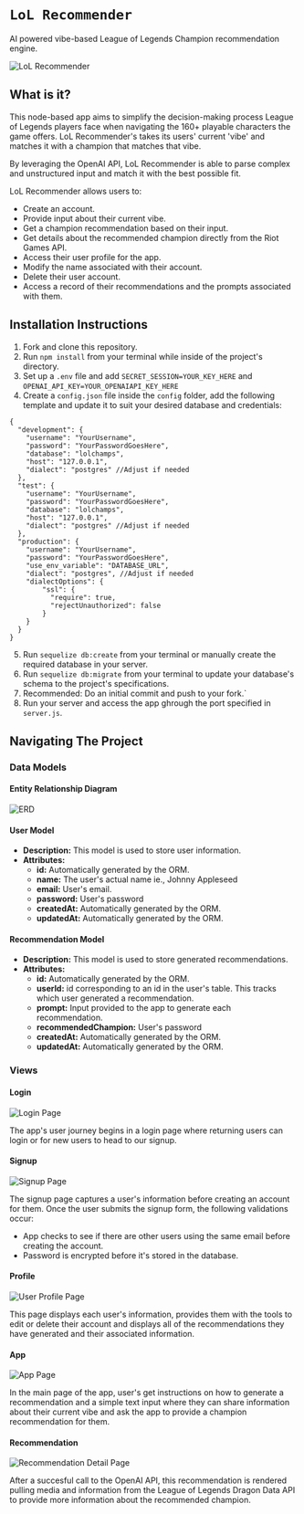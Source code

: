 # `LoL Recommender`
AI powered vibe-based League of Legends Champion recommendation engine.

![LoL Recommender](https://github.com/soyrvelez/lol-champ-recommender/blob/main/resources/lolrecommender.png?sanitize=true)

## What is it?

This node-based app aims to simplify the decision-making process League of Legends players face when navigating the 160+ playable characters the game offers. LoL Recommender's takes its users' current 'vibe' and matches it with a champion that matches that vibe.

By leveraging the OpenAI API, LoL Recommender is able to parse complex and unstructured input and match it with the best possible fit.

LoL Recommender allows users to:
* Create an account.
* Provide input about their current vibe.
* Get a champion recommendation based on their input.
* Get details about the recommended champion directly from the Riot Games API.
* Access their user profile for the app.
* Modify the name associated with their account.
* Delete their user account.
* Access a record of their recommendations and the prompts associated with them.


## Installation Instructions
1. Fork and clone this repository.
2. Run `npm install` from your terminal while inside of the project's directory.
3. Set up a `.env` file and add `SECRET_SESSION=YOUR_KEY_HERE` and `OPENAI_API_KEY=YOUR_OPENAIAPI_KEY_HERE`
4. Create a `config.json` file inside the `config` folder, add the following template and update it to suit your desired database and credentials:
```
{
  "development": {
    "username": "YourUsername",
    "password": "YourPasswordGoesHere",
    "database": "lolchamps",
    "host": "127.0.0.1",
    "dialect": "postgres" //Adjust if needed
  },
  "test": {
    "username": "YourUsername",
    "password": "YourPasswordGoesHere",
    "database": "lolchamps",
    "host": "127.0.0.1",
    "dialect": "postgres" //Adjust if needed
  },
  "production": {
    "username": "YourUsername",
    "password": "YourPasswordGoesHere",
    "use_env_variable": "DATABASE_URL",
    "dialect": "postgres", //Adjust if needed
    "dialectOptions": {
        "ssl": {
          "require": true,
          "rejectUnauthorized": false
        }
    }
  }
}
```
5. Run `sequelize db:create` from your terminal or manually create the required database in your server.
6. Run `sequelize db:migrate` from your terminal to update your database's schema to the project's specifications.
7. Recommended: Do an initial commit and push to your fork.`
8. Run your server and access the app ghrough the port specified in `server.js`.

## Navigating The Project
### Data Models
#### Entity Relationship Diagram
![ERD](https://github.com/soyrvelez/lol-champ-recommender/blob/main/resources/lol-recommender-erd.png?sanitize=true)

#### User Model
- **Description:** This model is used to store user information.
- **Attributes:**
  - **id:** Automatically generated by the ORM.
  - **name:** The user's actual name ie., Johnny Appleseed
  - **email:** User's email.
  - **password:** User's password
  - **createdAt:** Automatically generated by the ORM.
  - **updatedAt:** Automatically generated by the ORM.

#### Recommendation Model
- **Description:** This model is used to store generated recommendations.
- **Attributes:**
  - **id:** Automatically generated by the ORM.
  - **userId:** id corresponding to an id in the user's table. This tracks which user generated a recommendation.
  - **prompt:** Input provided to the app to generate each recommendation.
  - **recommendedChampion:** User's password
  - **createdAt:** Automatically generated by the ORM.
  - **updatedAt:** Automatically generated by the ORM.

### Views

#### Login
![Login Page](https://github.com/soyrvelez/lol-champ-recommender/blob/main/resources/login-page.png?sanitize=true)

The app's user journey begins in a login page where returning users can login or for new users to head to our signup.

#### Signup
![Signup Page](https://github.com/soyrvelez/lol-champ-recommender/blob/main/resources/signup.png?sanitize=true)

The signup page captures a user's information before creating an account for them. Once the user submits the signup form, the following validations occur:
- App checks to see if there are other users using the same email before creating the account.
- Password is encrypted before it's stored in the database.

#### Profile
![User Profile Page](https://github.com/soyrvelez/lol-champ-recommender/blob/main/resources/profile.png?sanitize=true)

This page displays each user's information, provides them with the tools to edit or delete their account and displays all of the recommendations they have generated and their associated information.

#### App
![App Page](https://github.com/soyrvelez/lol-champ-recommender/blob/main/resources/app.png?sanitize=true)

In the main page of the app, user's get instructions on how to generate a recommendation and a simple text input where they can share information about their current vibe and ask the app to provide a champion recommendation for them.

#### Recommendation
![Recommendation Detail Page](https://github.com/soyrvelez/lol-champ-recommender/blob/main/resources/recommendation.png?sanitize=true)

After a succesful call to the OpenAI API, this recommendation is rendered pulling media and information from the League of Legends Dragon Data API to provide more information about the recommended champion.
